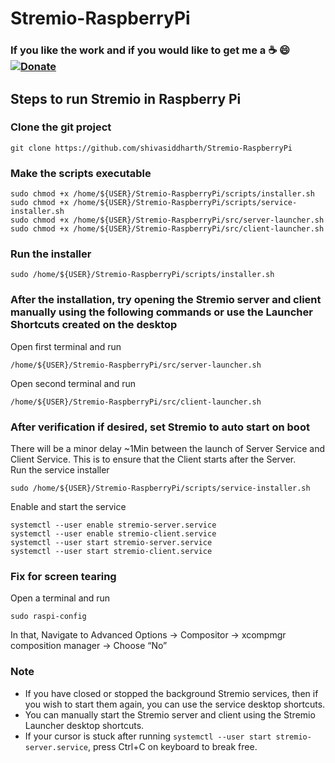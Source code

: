 # Stremio-RaspberryPi    
### **If you like the work and if you would like to get me a :coffee: :smile:** [![Donate](https://img.shields.io/badge/Donate-PayPal-green.svg)](https://www.paypal.com/cgi-bin/webscr?cmd=_s-xclick&hosted_button_id=7GH3YDCHZ36QN)    

## Steps to run Stremio in Raspberry Pi   

###  Clone the git project    
```   
git clone https://github.com/shivasiddharth/Stremio-RaspberryPi
```   

###  Make the scripts executable  
```
sudo chmod +x /home/${USER}/Stremio-RaspberryPi/scripts/installer.sh  
sudo chmod +x /home/${USER}/Stremio-RaspberryPi/scripts/service-installer.sh    
sudo chmod +x /home/${USER}/Stremio-RaspberryPi/src/server-launcher.sh    
sudo chmod +x /home/${USER}/Stremio-RaspberryPi/src/client-launcher.sh  
```   

###  Run the installer  
```   
sudo /home/${USER}/Stremio-RaspberryPi/scripts/installer.sh
```   

###  After the installation, try opening the Stremio server and client manually using the following commands or use the Launcher Shortcuts created on the desktop      
Open first terminal and run    
```   
/home/${USER}/Stremio-RaspberryPi/src/server-launcher.sh  
```    

Open second terminal and run   
```   
/home/${USER}/Stremio-RaspberryPi/src/client-launcher.sh  
```    

###  After verification if desired, set Stremio to auto start on boot     
There will be a minor delay ~1Min between the launch of Server Service and Client Service. This is to ensure that the Client starts after the Server.    
Run the service installer  
```   
sudo /home/${USER}/Stremio-RaspberryPi/scripts/service-installer.sh        
```   

Enable and start the service   
```   
systemctl --user enable stremio-server.service
systemctl --user enable stremio-client.service
systemctl --user start stremio-server.service
systemctl --user start stremio-client.service
```    

### Fix for screen tearing    
Open a terminal and run   
```    
sudo raspi-config     
```   
In that, Navigate to Advanced Options -> Compositor -> xcompmgr composition manager -> Choose “No”     


### Note     
 - If you have closed or stopped the background Stremio services, then if you wish to start them again, you can use the service desktop shortcuts.    
 - You can manually start the Stremio server and client using the Stremio Launcher desktop shortcuts.     
 - If your cursor is stuck after running ```systemctl --user start stremio-server.service```, press Ctrl+C on keyboard to break free.   
